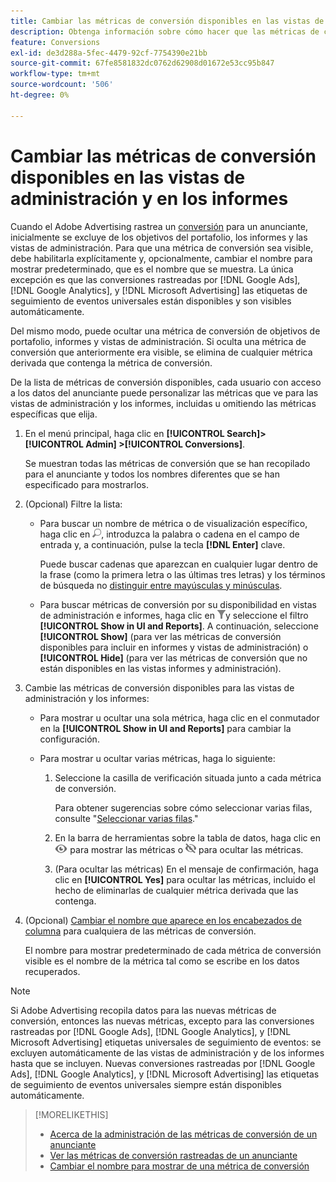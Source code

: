 ```yaml
---
title: Cambiar las métricas de conversión disponibles en las vistas de administración y en los informes
description: Obtenga información sobre cómo hacer que las métricas de conversión estén disponibles en sus vistas de administración e informes.
feature: Conversions
exl-id: de3d288a-5fec-4479-92cf-7754390e21bb
source-git-commit: 67fe8581832dc0762d62908d01672e53cc95b847
workflow-type: tm+mt
source-wordcount: '506'
ht-degree: 0%

---
```


# Cambiar las métricas de conversión disponibles en las vistas de administración y en los informes

Cuando el Adobe Advertising rastrea un [conversión](/help/search-social-commerce/glossary.md#c-d) para un anunciante, inicialmente se excluye de los objetivos del portafolio, los informes y las vistas de administración. Para que una métrica de conversión sea visible, debe habilitarla explícitamente y, opcionalmente, cambiar el nombre para mostrar predeterminado, que es el nombre que se muestra. La única excepción es que las conversiones rastreadas por [!DNL Google Ads], [!DNL Google Analytics], y [!DNL Microsoft Advertising] las etiquetas de seguimiento de eventos universales están disponibles y son visibles automáticamente.

Del mismo modo, puede ocultar una métrica de conversión de objetivos de portafolio, informes y vistas de administración. Si oculta una métrica de conversión que anteriormente era visible, se elimina de cualquier métrica derivada que contenga la métrica de conversión.

De la lista de métricas de conversión disponibles, cada usuario con acceso a los datos del anunciante puede personalizar las métricas que ve para las vistas de administración y los informes, incluidas u omitiendo las métricas específicas que elija.

1. En el menú principal, haga clic en **[!UICONTROL Search]> [!UICONTROL Admin] >[!UICONTROL Conversions]**.

   Se muestran todas las métricas de conversión que se han recopilado para el anunciante y todos los nombres diferentes que se han especificado para mostrarlos.

1. (Opcional) Filtre la lista:

   * Para buscar un nombre de métrica o de visualización específico, haga clic en ![Buscar](/help/search-social-commerce/assets/search.png "Buscar"), introduzca la palabra o cadena en el campo de entrada y, a continuación, pulse la tecla **[!DNL Enter]** clave.

     Puede buscar cadenas que aparezcan en cualquier lugar dentro de la frase (como la primera letra o las últimas tres letras) y los términos de búsqueda no [distinguir entre mayúsculas y minúsculas](/help/search-social-commerce/glossary.md#c-d).

   * Para buscar métricas de conversión por su disponibilidad en vistas de administración e informes, haga clic en ![Filtrar](/help/search-social-commerce/assets/filter.png "Filtrar")y seleccione el filtro **[!UICONTROL Show in UI and Reports]**. A continuación, seleccione **[!UICONTROL Show]** (para ver las métricas de conversión disponibles para incluir en informes y vistas de administración) o **[!UICONTROL Hide]** (para ver las métricas de conversión que no están disponibles en las vistas informes y administración).

1. Cambie las métricas de conversión disponibles para las vistas de administración y los informes:

   * Para mostrar u ocultar una sola métrica, haga clic en el conmutador en la **[!UICONTROL Show in UI and Reports]** para cambiar la configuración.

   * Para mostrar u ocultar varias métricas, haga lo siguiente:

      1. Seleccione la casilla de verificación situada junto a cada métrica de conversión.

         Para obtener sugerencias sobre cómo seleccionar varias filas, consulte &quot;[Seleccionar varias filas](/help/search-social-commerce/common-tasks/navigation-editing-selection/multiple-rows-select.md).&quot;

      1. En la barra de herramientas sobre la tabla de datos, haga clic en ![Mostrar](/help/search-social-commerce/assets/show.png "Mostrar") para mostrar las métricas o ![Hide](/help/search-social-commerce/assets/hide.png "Hide") para ocultar las métricas.

      1. (Para ocultar las métricas) En el mensaje de confirmación, haga clic en **[!UICONTROL Yes]** para ocultar las métricas, incluido el hecho de eliminarlas de cualquier métrica derivada que las contenga.

1. (Opcional) [Cambiar el nombre que aparece en los encabezados de columna](conversion-metric-edit-display-name.md) para cualquiera de las métricas de conversión.

   El nombre para mostrar predeterminado de cada métrica de conversión visible es el nombre de la métrica tal como se escribe en los datos recuperados.

>[!NOTE]
>
>Si Adobe Advertising recopila datos para las nuevas métricas de conversión, entonces las nuevas métricas, excepto para las conversiones rastreadas por [!DNL Google Ads], [!DNL Google Analytics], y [!DNL Microsoft Advertising] etiquetas universales de seguimiento de eventos: se excluyen automáticamente de las vistas de administración y de los informes hasta que se incluyen. Nuevas conversiones rastreadas por [!DNL Google Ads], [!DNL Google Analytics], y [!DNL Microsoft Advertising] las etiquetas de seguimiento de eventos universales siempre están disponibles automáticamente.

>[!MORELIKETHIS]
>
>* [Acerca de la administración de las métricas de conversión de un anunciante](conversion-metric-about.md)
>* [Ver las métricas de conversión rastreadas de un anunciante](conversion-metric-view-tracked.md)
>* [Cambiar el nombre para mostrar de una métrica de conversión](conversion-metric-edit-display-name.md)
